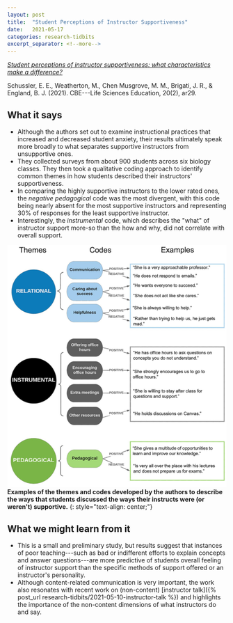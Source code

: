 ```yaml
---
layout: post
title:  "Student Perceptions of Instructor Supportiveness"
date:   2021-05-17
categories: research-tidbits
excerpt_separator: <!--more-->
---
```

*[Student perceptions of instructor supportiveness: what characteristics make a difference?][doi]*

<!--more-->
Schussler, E. E., Weatherton, M., Chen Musgrove, M. M., Brigati, J. R., & England, B. J. (2021). CBE---Life Sciences Education, 20(2), ar29.

## What it says
- Although the authors set out to examine instructional practices that increased and decreased student anxiety, their results ultimately speak more broadly to what separates supportive instructors from unsupportive ones.
- They collected surveys from about 900 students across six biology classes. They then took a qualitative coding approach to identify common themes in how students described their instructors' supportiveness. 
- In comparing the highly supportive instructors to the lower rated ones, the *negative pedagogical* code was the most divergent, with this code being nearly absent for the most supportive instructors and representing 30% of responses for the least supportive instructor.
- Interestingly, the *instrumental* code, which describes the "what" of instructor support more-so than the how and why, did not correlate with overall support. 

![Examples of Themes and Codes](/assets/Schussler-fig-1.png)
**Examples of the themes and codes developed by the authors to describe the ways that students discussed the ways their instructs were (or weren't) supportive.**
{: style="text-align: center;"}

## What we might learn from it
- This is a small and preliminary study, but results suggest that instances of poor teaching---such as bad or indifferent efforts to explain concepts and answer questions---are more predictive of students overall feeling of instructor support than the specific methods of support offered or an instructor's personality.
- Although content-related communication is very important, the work also resonates with recent work on (non-content) [instructor talk]({% post_url research-tidbits/2021-05-10-instructor-talk %}) and highlights the importance of the non-content dimensions of what instructors do and say.

[doi]: https://doi.org/10.1187/cbe.20-10-0238

